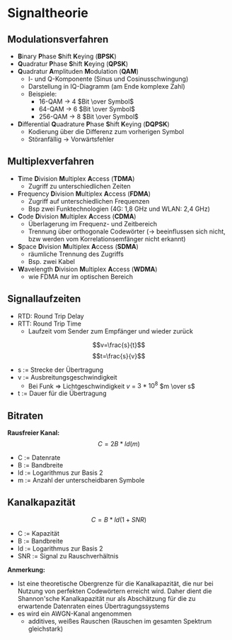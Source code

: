 # Signaltheorie

## Modulationsverfahren

- **B**inary **P**hase **S**hift **K**eying (**BPSK**)
- **Q**uadratur **P**hase **S**hift **K**eying (**QPSK**)
- **Q**uadratur **A**mplituden **M**odulation (**QAM**)
  - I- und Q-Komponente (Sinus und Cosinusschwingung)
  - Darstellung in IQ-Diagramm (am Ende komplexe Zahl)
  - Beispiele:
    - 16-QAM -> 4 $Bit \over Symbol$
    - 64-QAM -> 6 $Bit \over Symbol$
    - 256-QAM -> 8 $Bit \over Symbol$
- **D**ifferential **Q**uadrature **P**hase **S**hift **K**eying (**DQPSK**)
  - Kodierung über die Differenz zum vorherigen Symbol
  - Störanfällig -> Vorwärtsfehler

## Multiplexverfahren

- **T**ime **D**ivision **M**ultiplex **A**ccess (**TDMA**)
  - Zugriff zu unterschiedlichen Zeiten
- **F**requency **D**ivision **M**ultiplex **A**ccess (**FDMA**)
  - Zugriff auf unterschiedlichen Frequenzen
  - Bsp zwei Funktechnologien (4G: 1,8 GHz und WLAN: 2,4 GHz)
- **C**ode **D**ivision **M**ultiplex **A**ccess (**CDMA**)
  - Überlagerung im Frequenz- und Zeitbereich
  - Trennung über orthogonale Codewörter (-> beeinflussen sich nicht, bzw werden vom Korrelationsemfänger nicht erkannt)
- **S**pace **D**ivision **M**ultiplex **A**ccess (**SDMA**)
  - räumliche Trennung des Zugriffs
  - Bsp. zwei Kabel
- **W**avelength **D**ivision **M**ultiplex **A**ccess (**WDMA**)
  - wie FDMA nur im optischen Bereich

## Signallaufzeiten

- RTD: Round Trip Delay
- RTT: Round Trip Time
  - Laufzeit vom Sender zum Empfänger und wieder zurück

$$v=\frac{s}{t}$$$$t=\frac{s}{v}$$

- s := Strecke der Übertragung
- v := Ausbreitungsgeschwindigkeit
  - Bei Funk => Lichtgeschwindigkeit $v$ = $3*10^8$ $m \over s$
- t := Dauer für die Übertragung

## Bitraten

**Rausfreier Kanal:**
$$C = 2B*ld(m)$$

- C := Datenrate
- B := Bandbreite
- ld := Logarithmus zur Basis 2
- m := Anzahl der unterscheidbaren Symbole


## Kanalkapazität

$$ C = B*ld(1 + SNR)$$

- C := Kapazität
- B := Bandbreite
- ld := Logarithmus zur Basis 2
- SNR := Signal zu Rauschverhältnis

**Anmerkung:**
- Ist eine theoretische Obergrenze für die Kanalkapazität, die nur bei Nutzung von perfekten Codewörtern erreicht wird. Daher dient die Shannon'sche Kanalkapazität nur als Abschätzung für die zu erwartende Datenraten eines Übertragungssystems
- es wird ein AWGN-Kanal angenommen
  - additives, weißes Rauschen (Rauschen im gesamten Spektrum gleichstark)

